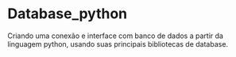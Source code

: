# Database_python
Criando uma conexão e interface com banco de dados a partir da linguagem python, usando suas principais bibliotecas de database.
